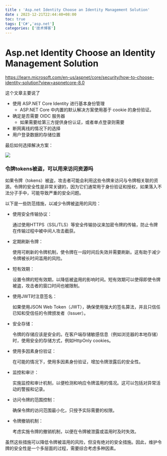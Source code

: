 ```yaml
---
title : 'Asp.net Identity Choose an Identity Management Solution'
date : 2023-12-21T22:44:40+08:00
toc: true
tags: ['C#','asp.net']
categories: ['技术博客']
---
```

# Asp.net Identity Choose an Identity Management Solution

https://learn.microsoft.com/en-us/aspnet/core/security/how-to-choose-identity-solution?view=aspnetcore-8.0

这个文章主要说了
+ 使用 ASP.NET Core Identity 进行基本身份管理
    + ASP.NET Core 中内置的默认解决方案使用基于 cookie 的身份验证。
+ 确定是否需要 OIDC 服务器
    + 如果需要给第三方提供身份认证，或者单点登录则需要
+ 断网离线的情况下的选择
+ 用户登录数据的存储位置

最后如何选择解决方案：

![](/img/2023-12-21-231618.png)



### 令牌tokens被盗，可以用来访问资源吗

如果令牌（tokens）被盗，攻击者可能会利用这些令牌来访问与令牌相关联的资源。令牌的安全性是非常关键的，因为它们通常用于身份验证和授权，如果落入不法分子手中，可能导致严重的安全问题。

以下是一些防范措施，以减少令牌被盗用的风险：

+ 使用安全传输协议：

    通过使用HTTPS（SSL/TLS）等安全传输协议来加密令牌的传输，防止令牌在传输过程中被中间人攻击截获。

+ 定期刷新令牌：

    使用可刷新的令牌机制，使令牌在一段时间后失效并需要刷新。这有助于减少令牌被长时间滥用的风险。

+ 短有效期：

    设置令牌的短有效期，以降低被盗用的影响时间。短有效期可以使得即使令牌被盗，攻击者的窗口时间也被限制。

+ 使用JWT时注意签名：

    如果使用JSON Web Token（JWT），确保使用强大的签名算法，并且只信任已知和受信任的令牌颁发者（Issuer）。

+ 安全存储：

    令牌的存储应该是安全的。在客户端存储敏感信息（例如浏览器的本地存储）时，使用安全的存储方式，例如HttpOnly cookies。

+ 使用多因素身份验证：

    在可能的情况下，使用多因素身份验证，增加令牌泄露后的安全性。
+ 监控和审计：

    实施监控和审计机制，以便检测和响应令牌滥用的情况。这可以包括对异常活动的警报和记录。

+ 访问令牌的范围控制：

    确保令牌的访问范围最小化，只授予实际需要的权限。

+ 令牌撤销机制：

    考虑实施令牌的撤销机制，以便在令牌被泄露或滥用时及时失效。

虽然这些措施可以降低令牌被滥用的风险，但没有绝对的安全措施。因此，维护令牌的安全性是一个多层面的过程，需要综合考虑多种因素。